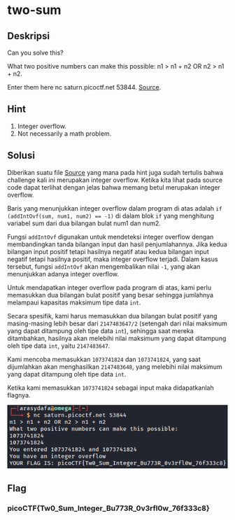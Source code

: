 # two-sum

## Deskripsi
Can you solve this?



What two positive numbers can make this possible: n1 > n1 + n2 OR n2 > n1 + n2.

Enter them here nc saturn.picoctf.net 53844. [Source](https://artifacts.picoctf.net/c/450/flag.c).

## Hint
1. Integer overflow.
2. Not necessarily a math problem.

## Solusi
Diberikan suatu file [Source](Challenge/flag.c) yang mana pada hint juga sudah tertulis bahwa challenge kali ini merupakan integer overflow. Ketika kita lihat pada source code dapat terlihat dengan jelas bahwa memang betul merupakan integer overflow. 

Baris yang menunjukkan integer overflow dalam program di atas adalah `if (addIntOvf(sum, num1, num2) == -1)` di dalam blok `if` yang menghitung variabel sum dari dua bilangan bulat num1 dan num2.

Fungsi `addIntOvf` digunakan untuk mendeteksi integer overflow dengan membandingkan tanda bilangan input dan hasil penjumlahannya. Jika kedua bilangan input positif tetapi hasilnya negatif atau kedua bilangan input negatif tetapi hasilnya positif, maka integer overflow terjadi. Dalam kasus tersebut, fungsi `addIntOvf` akan mengembalikan nilai `-1`, yang akan menunjukkan adanya integer overflow. 

Untuk mendapatkan integer overflow pada program di atas, kami perlu memasukkan dua bilangan bulat positif yang besar sehingga jumlahnya melampaui kapasitas maksimum tipe data `int`.

Secara spesifik, kami harus memasukkan dua bilangan bulat positif yang masing-masing lebih besar dari `2147483647/2` (setengah dari nilai maksimum yang dapat ditampung oleh tipe data `int`), sehingga saat mereka ditambahkan, hasilnya akan melebihi nilai maksimum yang dapat ditampung oleh tipe data `int`, yaitu `2147483647`.

Kami mencoba memasukkan `1073741824` dan `1073741824`, yang saat dijumlahkan akan menghasilkan `2147483648`, yang melebihi nilai maksimum yang dapat ditampung oleh tipe data `int`.

Ketika kami memasukkan `1073741824` sebagai input maka didapatkanlah flagnya.

![Result](result.png)

## Flag
### picoCTF{Tw0_Sum_Integer_Bu773R_0v3rfl0w_76f333c8}
